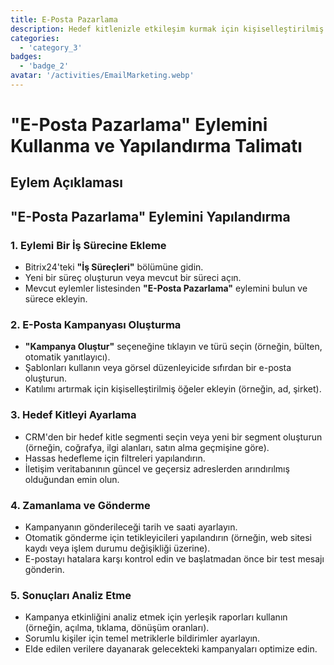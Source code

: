 ```yaml
---
title: E-Posta Pazarlama
description: Hedef kitlenizle etkileşim kurmak için kişiselleştirilmiş e-posta kampanyaları tasarlayın ve gönderin.
categories: 
  - 'category_3'
badges: 
  - 'badge_2'
avatar: '/activities/EmailMarketing.webp'
---
```

# "E-Posta Pazarlama" Eylemini Kullanma ve Yapılandırma Talimatı

## Eylem Açıklaması

## **"E-Posta Pazarlama" Eylemini Yapılandırma**

### 1. Eylemi Bir İş Sürecine Ekleme
- Bitrix24'teki **"İş Süreçleri"** bölümüne gidin.
- Yeni bir süreç oluşturun veya mevcut bir süreci açın.
- Mevcut eylemler listesinden **"E-Posta Pazarlama"** eylemini bulun ve sürece ekleyin.

### 2. E-Posta Kampanyası Oluşturma
- **"Kampanya Oluştur"** seçeneğine tıklayın ve türü seçin (örneğin, bülten, otomatik yanıtlayıcı).
- Şablonları kullanın veya görsel düzenleyicide sıfırdan bir e-posta oluşturun.
- Katılımı artırmak için kişiselleştirilmiş öğeler ekleyin (örneğin, ad, şirket).

### 3. Hedef Kitleyi Ayarlama
- CRM'den bir hedef kitle segmenti seçin veya yeni bir segment oluşturun (örneğin, coğrafya, ilgi alanları, satın alma geçmişine göre).
- Hassas hedefleme için filtreleri yapılandırın.
- İletişim veritabanının güncel ve geçersiz adreslerden arındırılmış olduğundan emin olun.

### 4. Zamanlama ve Gönderme
- Kampanyanın gönderileceği tarih ve saati ayarlayın.
- Otomatik gönderme için tetikleyicileri yapılandırın (örneğin, web sitesi kaydı veya işlem durumu değişikliği üzerine).
- E-postayı hatalara karşı kontrol edin ve başlatmadan önce bir test mesajı gönderin.

### 5. Sonuçları Analiz Etme
- Kampanya etkinliğini analiz etmek için yerleşik raporları kullanın (örneğin, açılma, tıklama, dönüşüm oranları).
- Sorumlu kişiler için temel metriklerle bildirimler ayarlayın.
- Elde edilen verilere dayanarak gelecekteki kampanyaları optimize edin.